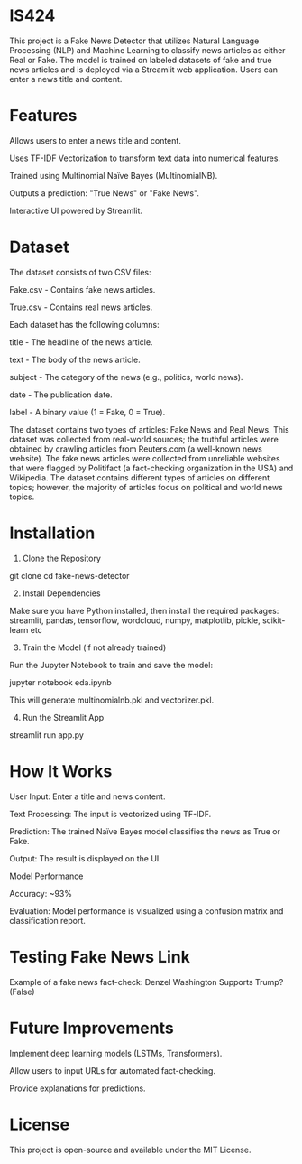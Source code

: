 # IS424
This project is a Fake News Detector that utilizes Natural Language Processing (NLP) and Machine Learning to classify news articles as either Real or Fake. The model is trained on labeled datasets of fake and true news articles and is deployed via a Streamlit web application. Users can enter a news title and content.

# Features

Allows users to enter a news title and content.

Uses TF-IDF Vectorization to transform text data into numerical features.

Trained using Multinomial Naïve Bayes (MultinomialNB).

Outputs a prediction: "True News" or "Fake News".

Interactive UI powered by Streamlit.

# Dataset

The dataset consists of two CSV files:

Fake.csv - Contains fake news articles.

True.csv - Contains real news articles.

Each dataset has the following columns:

title - The headline of the news article.

text - The body of the news article.

subject - The category of the news (e.g., politics, world news).

date - The publication date.

label - A binary value (1 = Fake, 0 = True).

The dataset contains two types of articles: Fake News and Real News. This dataset was collected from real-world sources; the truthful articles were obtained by crawling articles from Reuters.com (a well-known news website). The fake news articles were collected from unreliable websites that were flagged by Politifact (a fact-checking organization in the USA) and Wikipedia. The dataset contains different types of articles on different topics; however, the majority of articles focus on political and world news topics.

# Installation

1. Clone the Repository

git clone
cd fake-news-detector

2. Install Dependencies

Make sure you have Python installed, then install the required packages: streamlit, pandas, tensorflow, wordcloud, numpy, matplotlib, pickle, scikit-learn etc

3. Train the Model (if not already trained)

Run the Jupyter Notebook to train and save the model:

jupyter notebook eda.ipynb

This will generate multinomialnb.pkl and vectorizer.pkl.

4. Run the Streamlit App

streamlit run app.py

# How It Works

User Input: Enter a title and news content.

Text Processing: The input is vectorized using TF-IDF.

Prediction: The trained Naïve Bayes model classifies the news as True or Fake.

Output: The result is displayed on the UI.

Model Performance

Accuracy: ~93%

Evaluation: Model performance is visualized using a confusion matrix and classification report.

# Testing Fake News Link

Example of a fake news fact-check: Denzel Washington Supports Trump? (False)

# Future Improvements

Implement deep learning models (LSTMs, Transformers).

Allow users to input URLs for automated fact-checking.

Provide explanations for predictions.

# License

This project is open-source and available under the MIT License.
